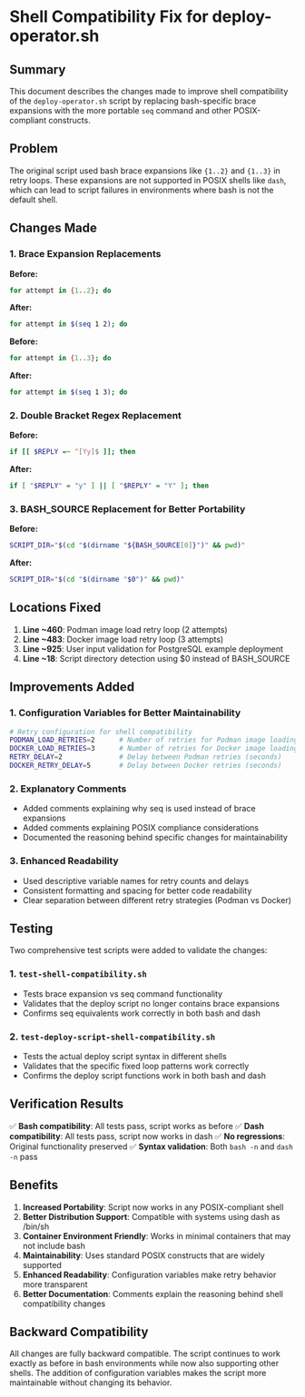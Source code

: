 # Shell Compatibility Fix for deploy-operator.sh

## Summary

This document describes the changes made to improve shell compatibility of the `deploy-operator.sh` script by replacing bash-specific brace expansions with the more portable `seq` command and other POSIX-compliant constructs.

## Problem

The original script used bash brace expansions like `{1..2}` and `{1..3}` in retry loops. These expansions are not supported in POSIX shells like `dash`, which can lead to script failures in environments where bash is not the default shell.

## Changes Made

### 1. Brace Expansion Replacements

**Before:**
```bash
for attempt in {1..2}; do
```

**After:**
```bash
for attempt in $(seq 1 2); do
```

**Before:**
```bash
for attempt in {1..3}; do
```

**After:**
```bash
for attempt in $(seq 1 3); do
```

### 2. Double Bracket Regex Replacement

**Before:**
```bash
if [[ $REPLY =~ ^[Yy]$ ]]; then
```

**After:**
```bash
if [ "$REPLY" = "y" ] || [ "$REPLY" = "Y" ]; then
```

### 3. BASH_SOURCE Replacement for Better Portability

**Before:**
```bash
SCRIPT_DIR="$(cd "$(dirname "${BASH_SOURCE[0]}")" && pwd)"
```

**After:**
```bash
SCRIPT_DIR="$(cd "$(dirname "$0")" && pwd)"
```

## Locations Fixed

1. **Line ~460**: Podman image load retry loop (2 attempts)
2. **Line ~483**: Docker image load retry loop (3 attempts) 
3. **Line ~925**: User input validation for PostgreSQL example deployment
4. **Line ~18**: Script directory detection using $0 instead of BASH_SOURCE

## Improvements Added

### 1. Configuration Variables for Better Maintainability
```bash
# Retry configuration for shell compatibility
PODMAN_LOAD_RETRIES=2      # Number of retries for Podman image loading
DOCKER_LOAD_RETRIES=3      # Number of retries for Docker image loading
RETRY_DELAY=2              # Delay between Podman retries (seconds)
DOCKER_RETRY_DELAY=5       # Delay between Docker retries (seconds)
```

### 2. Explanatory Comments
- Added comments explaining why seq is used instead of brace expansions
- Added comments explaining POSIX compliance considerations
- Documented the reasoning behind specific changes for maintainability

### 3. Enhanced Readability
- Used descriptive variable names for retry counts and delays
- Consistent formatting and spacing for better code readability
- Clear separation between different retry strategies (Podman vs Docker)

## Testing

Two comprehensive test scripts were added to validate the changes:

### 1. `test-shell-compatibility.sh`
- Tests brace expansion vs seq command functionality
- Validates that the deploy script no longer contains brace expansions
- Confirms seq equivalents work correctly in both bash and dash

### 2. `test-deploy-script-shell-compatibility.sh` 
- Tests the actual deploy script syntax in different shells
- Validates that the specific fixed loop patterns work correctly
- Confirms the deploy script functions work in both bash and dash

## Verification Results

✅ **Bash compatibility**: All tests pass, script works as before
✅ **Dash compatibility**: All tests pass, script now works in dash
✅ **No regressions**: Original functionality preserved
✅ **Syntax validation**: Both `bash -n` and `dash -n` pass

## Benefits

1. **Increased Portability**: Script now works in any POSIX-compliant shell
2. **Better Distribution Support**: Compatible with systems using dash as /bin/sh
3. **Container Environment Friendly**: Works in minimal containers that may not include bash
4. **Maintainability**: Uses standard POSIX constructs that are widely supported
5. **Enhanced Readability**: Configuration variables make retry behavior more transparent
6. **Better Documentation**: Comments explain the reasoning behind shell compatibility changes

## Backward Compatibility

All changes are fully backward compatible. The script continues to work exactly as before in bash environments while now also supporting other shells. The addition of configuration variables makes the script more maintainable without changing its behavior.